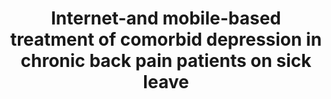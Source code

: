 --- 
abstract: '' 
authors: 
 - S Schlicker
 -  H Baumeister
 -  S Paganini
 -  J Lin
 -  L Sander
 -  M Berking
 -  ...
doi: '' 
featured: false 
publication: '*European Health Psychologist*, 213' 
publication_short: '' 
publishDate: '2016-01-01' 
title: 'Internet-and mobile-based treatment of comorbid depression in chronic back pain patients on sick leave' 
url_code: '' 
url_dataset: '' 
url_pdf: '' 
url_poster: '' 
url_project: '' 
url_slides: '' 
url_source: '' 
url_video: '' 
---
